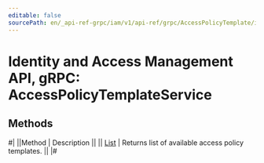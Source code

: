 ```yaml
---
editable: false
sourcePath: en/_api-ref-grpc/iam/v1/api-ref/grpc/AccessPolicyTemplate/index.md
---
```


# Identity and Access Management API, gRPC: AccessPolicyTemplateService

## Methods

#|
||Method | Description ||
|| [List](list.md) | Returns list of available access policy templates. ||
|#